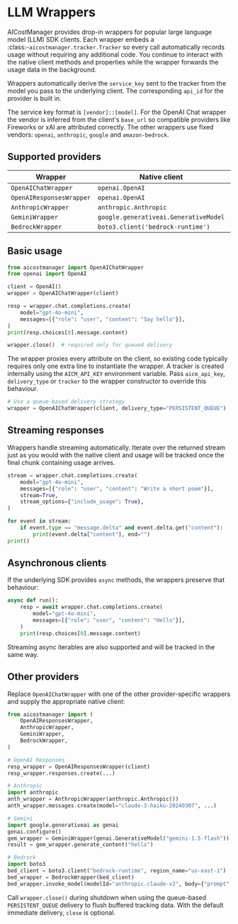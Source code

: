 # LLM Wrappers

AICostManager provides drop-in wrappers for popular large language model (LLM)
SDK clients. Each wrapper embeds a :class:`~aicostmanager.tracker.Tracker`
so every call automatically records usage without requiring any additional code.
You continue to interact with the native client methods and properties while the
wrapper forwards the usage data in the background.

Wrappers automatically derive the ``service_key`` sent to the tracker from the
model you pass to the underlying client. The corresponding ``api_id`` for the
provider is built in.

The service key format is ``[vendor]::[model]``. For the OpenAI Chat wrapper the
vendor is inferred from the client's ``base_url`` so compatible providers like
Fireworks or xAI are attributed correctly. The other wrappers use fixed vendors:
``openai``, ``anthropic``, ``google`` and ``amazon-bedrock``.

## Supported providers

| Wrapper | Native client | ``api_id`` |
| ------- | ------------- | ---------- |
| ``OpenAIChatWrapper`` | ``openai.OpenAI`` | ``openai_chat`` |
| ``OpenAIResponsesWrapper`` | ``openai.OpenAI`` | ``openai_responses`` |
| ``AnthropicWrapper`` | ``anthropic.Anthropic`` | ``anthropic`` |
| ``GeminiWrapper`` | ``google.generativeai.GenerativeModel`` | ``gemini`` |
| ``BedrockWrapper`` | ``boto3.client('bedrock-runtime')`` | ``bedrock`` |

## Basic usage

```python
from aicostmanager import OpenAIChatWrapper
from openai import OpenAI

client = OpenAI()
wrapper = OpenAIChatWrapper(client)

resp = wrapper.chat.completions.create(
    model="gpt-4o-mini",
    messages=[{"role": "user", "content": "Say hello"}],
)
print(resp.choices[0].message.content)

wrapper.close()  # required only for queued delivery
```

The wrapper proxies every attribute on the client, so existing code typically
requires only one extra line to instantiate the wrapper.  A tracker is created
internally using the ``AICM_API_KEY`` environment variable.  Pass ``aicm_api_key``,
``delivery_type`` or ``tracker`` to the wrapper constructor to override this
behaviour.

```python
# Use a queue-based delivery strategy
wrapper = OpenAIChatWrapper(client, delivery_type="PERSISTENT_QUEUE")
```

## Streaming responses

Wrappers handle streaming automatically.  Iterate over the returned stream just
as you would with the native client and usage will be tracked once the final
chunk containing usage arrives.

```python
stream = wrapper.chat.completions.create(
    model="gpt-4o-mini",
    messages=[{"role": "user", "content": "Write a short poem"}],
    stream=True,
    stream_options={"include_usage": True},
)

for event in stream:
    if event.type == "message.delta" and event.delta.get("content"):
        print(event.delta["content"], end="")
print()
```

## Asynchronous clients

If the underlying SDK provides ``async`` methods, the wrappers preserve that
behaviour:

```python
async def run():
    resp = await wrapper.chat.completions.create(
        model="gpt-4o-mini",
        messages=[{"role": "user", "content": "Hello"}],
    )
    print(resp.choices[0].message.content)
```

Streaming async iterables are also supported and will be tracked in the same
way.

## Other providers

Replace ``OpenAIChatWrapper`` with one of the other provider-specific wrappers
and supply the appropriate native client:

```python
from aicostmanager import (
    OpenAIResponsesWrapper,
    AnthropicWrapper,
    GeminiWrapper,
    BedrockWrapper,
)

# OpenAI Responses
resp_wrapper = OpenAIResponsesWrapper(client)
resp_wrapper.responses.create(...)

# Anthropic
import anthropic
anth_wrapper = AnthropicWrapper(anthropic.Anthropic())
anth_wrapper.messages.create(model="claude-3-haiku-20240307", ...)

# Gemini
import google.generativeai as genai
genai.configure()
gem_wrapper = GeminiWrapper(genai.GenerativeModel("gemini-1.5-flash"))
result = gem_wrapper.generate_content("hello")

# Bedrock
import boto3
bed_client = boto3.client("bedrock-runtime", region_name="us-east-1")
bed_wrapper = BedrockWrapper(bed_client)
bed_wrapper.invoke_model(modelId="anthropic.claude-v2", body={"prompt": "hi"})
```

Call ``wrapper.close()`` during shutdown when using the queue-based
``PERSISTENT_QUEUE`` delivery to flush buffered tracking data. With the default
immediate delivery, ``close`` is optional.
